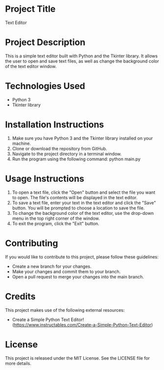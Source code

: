 # Project Title
Text Editor

# Project Description
This is a simple text editor built with Python and the Tkinter library. It allows the user to open and save text files, as well as change the background color of the text editor window.

# Technologies Used
- Python 3
- Tkinter library

# Installation Instructions
1. Make sure you have Python 3 and the Tkinter library installed on your machine.
2. Clone or download the repository from GitHub.
3. Navigate to the project directory in a terminal window.
4. Run the program using the following command: python main.py

# Usage Instructions
1. To open a text file, click the "Open" button and select the file you want to open. The file's contents will be displayed in the text editor.
2. To save a text file, enter your text in the text editor and click the "Save" button. You will be prompted to choose a location to save the file.
3. To change the background color of the text editor, use the drop-down menu in the top right corner of the window.
4. To exit the program, click the "Exit" button.

# Contributing
If you would like to contribute to this project, please follow these guidelines:
- Create a new branch for your changes.
- Make your changes and commit them to your branch.
- Open a pull request to merge your changes into the main branch.

# Credits
This project makes use of the following external resources:
- Create a Simple Python Text Editor! (https://www.instructables.com/Create-a-Simple-Python-Text-Editor)

# License
This project is released under the MIT License. See the LICENSE file for more details.
